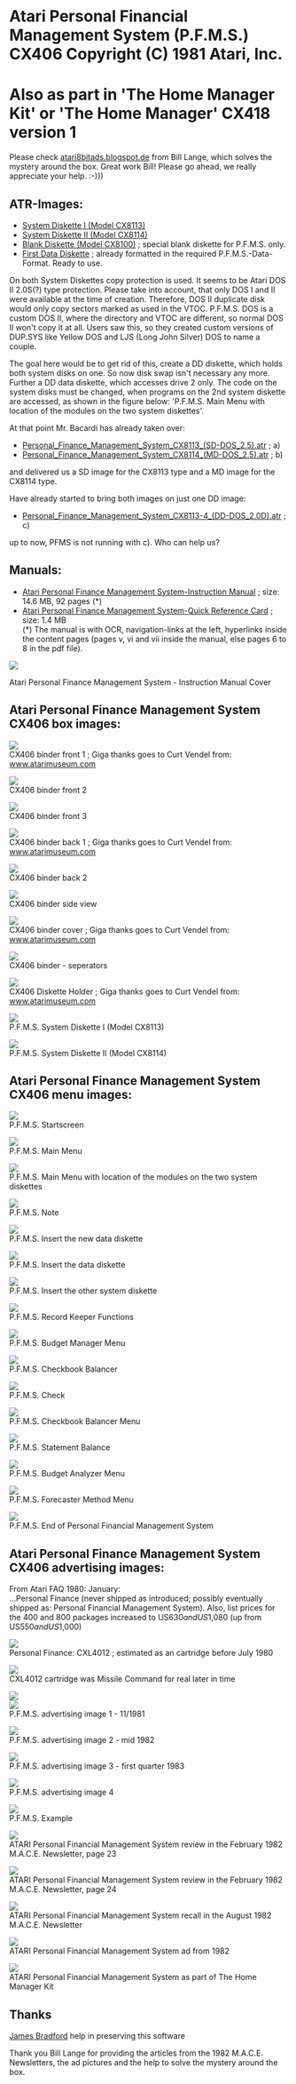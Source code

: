 # Atari Personal Financial Management System (P.F.M.S.) CX406 Copyright (C) 1981 Atari, Inc.  
# Also as part in 'The Home Manager Kit' or 'The Home Manager' CX418 version 1  
Please check [atari8bitads.blogspot.de](http://atari8bitads.blogspot.de/2017/03/a-welcome-addition.html) from Bill Lange, which solves the mystery around the box. Great work Bill! Please go ahead, we really appreciate your help. :-)))  
## ATR-Images:  
  
- [System Diskette I (Model CX8113)](attachments/Personal_Finance_Management_System_CX8113.atr)  
- [System Diskette II (Model CX8114)](attachments/Personal_Finance_Management_System_CX8114.atr)  
- [Blank Diskette (Model CX8100)](attachments/Blank_Diskette_CX8100.atr) ; special blank diskette for P.F.M.S. only.  
- [First Data Diskette](attachments/First_Data_Diskette.atr) ; already formatted in the required P.F.M.S.-Data-Format. Ready to use.  
  
On both System Diskettes copy protection is used. It seems to be Atari DOS II 2.0S(?) type protection. Please take into account, that only DOS I and II were available at the time of creation. Therefore, DOS II duplicate disk would only copy sectors marked as used in the VTOC. P.F.M.S. DOS is a custom DOS II, where the directory and VTOC are different, so normal DOS II won't copy it at all. Users saw this, so they created custom versions of DUP.SYS like Yellow DOS and LJS (Long John Silver) DOS to name a couple.  
  
The goal here would be to get rid of this, create a DD diskette, which holds both system disks on one. So now disk swap isn't necessary any more. Further a DD data diskette, which accesses drive 2 only. The code on the system disks must be changed, when programs on the 2nd system diskette are accessed, as shown in the figure below: 'P.F.M.S. Main Menu with location of the modules on the two system diskettes'.  
  
At that point Mr. Bacardi has already taken over:  
  
- [Personal_Finance_Management_System_CX8113_(SD-DOS_2.5).atr](attachments/Personal_Finance_Management_System_CX8113_(SD-DOS_2.5).atr) ; a)  
- [Personal_Finance_Management_System_CX8114_(MD-DOS_2.5).atr](attachments/Personal_Finance_Management_System_CX8114_(MD-DOS_2.5).atr) ; b)  
  
and delivered us a SD image for the CX8113 type and a MD image for the CX8114 type.  
  
Have already started to bring both images on just one DD image:  
  
- [Personal_Finance_Management_System_CX8113-4_(DD-DOS_2.0D).atr](attachments/Personal_Finance_Management_System_CX8113-4_(DD-DOS_2.0D).atr) ; c)  
  
up to now, PFMS is not running with c). Who can help us?  
  
## Manuals:  
- [Atari Personal Finance Management System-Instruction Manual](attachments/Atari_Personal_Finance_Management_System-Instruction_Manual.pdf) ; size: 14.6 MB, 92 pages (*)  
- [Atari Personal Finance Management System-Quick Reference Card](attachments/Atari_Personal_Finance_Management_System-Quick_Reference_Card.pdf) ; size: 1.4 MB  
(*) The manual is with OCR, navigation-links at the left, hyperlinks inside the content pages (pages v, vi and vii inside the manual, else pages 6 to 8 in the pdf file).  
  
![](attachments/Manual+Cover.jpg)  
  
Atari Personal Finance Management System - Instruction Manual Cover  
  
## Atari Personal Finance Management System CX406 box images:  
![](attachments/Front.jpg)  
CX406 binder front 1  ; Giga thanks goes to Curt Vendel from: www.atarimuseum.com  
  
![](attachments/Binder+7.jpg)  
CX406 binder front 2   
  
![](attachments/Binder+1.jpg)  
CX406 binder front 3   
  
![](attachments/Back3.jpg)  
CX406 binder back 1 ; Giga thanks goes to Curt Vendel from: www.atarimuseum.com  
  
![](attachments/Back+2.jpg)  
CX406 binder back 2  
  
![](attachments/Side.jpg)  
CX406 binder side view    
  
![](attachments/Content.jpg)  
CX406 binder cover ; Giga thanks goes to Curt Vendel from: www.atarimuseum.com   
  
![](attachments/Seperators+2.jpg)  
CX406 binder - seperators    
  
![](attachments/Disks.jpg)  
CX406 Diskette Holder ; Giga thanks goes to Curt Vendel from: www.atarimuseum.com  
  
![](attachments/CX8113.jpg)  
P.F.M.S. System Diskette I (Model CX8113)   
  
![](attachments/CX8114.jpg)  
P.F.M.S. System Diskette II (Model CX8114)   
  
## Atari Personal Finance Management System CX406 menu images:  
![](attachments/1-Start.jpg)  
P.F.M.S. Startscreen    
  
![](attachments/2-Main+Menu.jpg)  
P.F.M.S. Main Menu    
  
![](attachments/2-Main+Menu__.jpg)  
P.F.M.S. Main Menu with location of the modules on the two system diskettes    
  
![](attachments/3-Note.jpg)  
P.F.M.S. Note   
  
![](attachments/4-Insert+the+new+data+diskette.jpg)  
P.F.M.S. Insert the new data diskette   
  
![](attachments/5-Insert+the+data+diskette.jpg)  
P.F.M.S. Insert the data diskette   
  
![](attachments/6-Insert+the+other+system+diskette.jpg)  
P.F.M.S. Insert the other system diskette   
  
![](attachments/7-Record+Keeper+Functions.jpg)  
P.F.M.S. Record Keeper Functions   
  
![](attachments/8-Budget+Manager+Menu.jpg)  
P.F.M.S. Budget Manager Menu   
  
![](attachments/9-Checkbook+Balancer.jpg)  
P.F.M.S. Checkbook Balancer   
  
![](attachments/Check.jpg)  
P.F.M.S. Check   
  
![](attachments/10-Checkbook+Balancer+Menu.jpg)  
P.F.M.S. Checkbook Balancer Menu   
  
![](attachments/11-Statement+Balance.jpg)  
P.F.M.S. Statement Balance    
  
![](attachments/12-Budget+Analyzer+Menu.jpg)  
P.F.M.S. Budget Analyzer Menu    
  
![](attachments/13-Forecaster+Method+Menu.jpg)  
P.F.M.S. Forecaster Method Menu    
  
![](attachments/14-End+of+Personal+Financial+Management+System.jpg)  
P.F.M.S. End of Personal Financial Management System    
  
## Atari Personal Finance Management System CX406 advertising images:  
  
From Atari FAQ 1980: January:  
...Personal Finance (never shipped as introduced; possibly eventually shipped as: Personal Financial Management System). Also, list prices for the 400 and 800 packages increased to US$630 and US$1,080 (up from US$550 and US$1,000)  
  
![](attachments/CXL4012-Atari_Personal_Finance_CXL4012_Cartridge.jpg)  
Personal Finance: CXL4012 ; estimated as an cartridge before July 1980  
  
![](attachments/CXL4012-Missile_Command_Cartridge.jpg)  
CXL4012 cartridge was Missile Command for real later in time  
  
![](attachments/Advertise+2.jpg)  
![](attachments/Advertise+3.jpg)  
P.F.M.S. advertising image 1 - 11/1981    
  
![](attachments/Mid+1982-3.jpg)  
P.F.M.S. advertising image 2 - mid 1982    
  
![](attachments/Advertise+4.jpg)  
P.F.M.S. advertising image 3 - first quarter 1983    
  
![](attachments/Advertise+6.jpg)  
P.F.M.S. advertising image 4    
  
![](attachments/Advertise+1.jpg)  
P.F.M.S. Example    
  
![](attachments/MACE_Newsletter_Feb_1982_0022.jpg)  
ATARI Personal Financial Management System review in the February 1982 M.A.C.E. Newsletter, page 23  
  
![](attachments/MACE_Newsletter_Feb_1982_0023.jpg)  
ATARI Personal Financial Management System review in the February 1982 M.A.C.E. Newsletter, page 24  
  
![](attachments/AtariPersonalFinanceRecall.png)  
ATARI Personal Financial Management System recall in the August 1982 M.A.C.E. Newsletter  
  
![](attachments/Atari-8bit-ad.jpg)  
ATARI Personal Financial Management System ad from 1982  
  
![](attachments/home-manager-kit.png)  
ATARI Personal Financial Management System as part of The Home Manager Kit  
  
## Thanks  
  
[James Bradford](../Thankssection-Thanks-JamesBradford/index.md) help in preserving this software  
  
Thank you Bill Lange for providing the articles from the 1982 M.A.C.E. Newsletters, the ad pictures and the help to solve the mystery around the box.  

